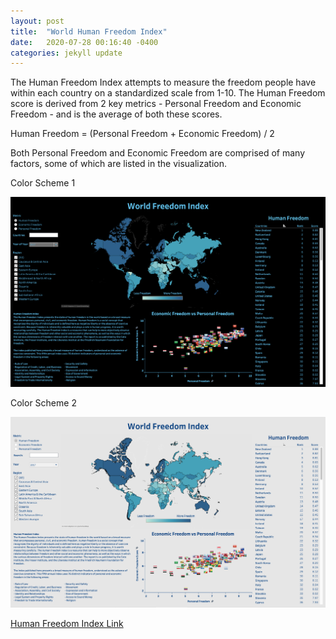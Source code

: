 ```yaml
---
layout: post
title:  "World Human Freedom Index"
date:   2020-07-28 00:16:40 -0400
categories: jekyll update
---
```

The Human Freedom Index attempts to measure the freedom people have within each country on a standardized scale from 1-10. The Human Freedom score is derived from 2 key metrics - Personal Freedom and Economic Freedom - and is the average of both these scores. 

Human Freedom =  (Personal Freedom + Economic Freedom) / 2

Both Personal Freedom and Economic Freedom are comprised of many factors, some of which are listed in the visualization.

Color Scheme 1

<img src="/assets/img/World-Freedom-Index-v1.png">

Color Scheme 2

<img src="/assets/img/World-Freedom-Index-v2.png">

[Human Freedom Index Link](https://public.tableau.com/views/WorldHumanFreedomIndex/HumanFreedom2?:language=en&:display_count=y&:origin=viz_share_link)
